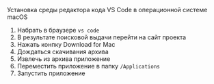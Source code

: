 Установка среды редактора кода VS Code в операционной системе macOS

1. Набрать в браузере `vs code`
2. В результате поисковой выдачи перейти на сайт проекта
3. Нажать конпку Download for Mac
4. Дождаться скачивания архива
5. Извлечь из архива приложение
6. Переместить приложение в папку `/Applications`
7. Запустить приложение
